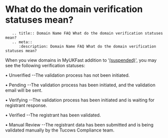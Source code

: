 # What do the domain verification statuses mean?

```eval_rst
   .. title:: Domain Name FAQ What do the domain verification statuses mean?
   .. meta::
      :description: Domain Name FAQ What do the domain verification statuses mean?
```


When you view domains in MyUKFast addition to &lsquo;[(suspended)](https://my.ukfast.co.uk/faq/view/1295.html)', you may see the following verification statuses:


&bull; Unverified --The validation process has not been initiated.


&bull; Pending --The validation process has been initiated, and the validation email will be sent.


&bull; Verifying --The validation process has been initiated and is waiting for registrant response.


&bull; Verified --The registrant has been validated.


&bull; Manual Review --The registrant data has been submitted and is being validated manually by the Tucows Compliance team.


